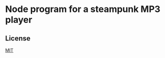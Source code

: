 # Node program for a steampunk MP3 player

## License

  [MIT](./LICENSE)

[npm-image]: https://img.shields.io/npm/v/node-mp3-player.svg?style=flat-square
[npm-url]: https://www.npmjs.com/package/node-mp3-player
[travis-image]: https://img.shields.io/travis/opatiny/node-mp3-player/master.svg?style=flat-square
[travis-url]: https://travis-ci.org/opatiny/node-mp3-player
[codecov-image]: https://img.shields.io/codecov/c/github/opatiny/node-mp3-player.svg?style=flat-square
[codecov-url]: https://codecov.io/gh/opatiny/node-mp3-player
[download-image]: https://img.shields.io/npm/dm/node-mp3-player.svg?style=flat-square
[download-url]: https://www.npmjs.com/package/node-mp3-player
